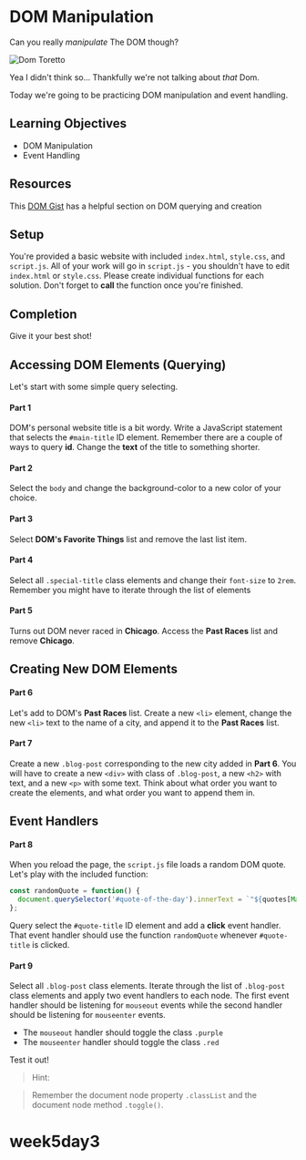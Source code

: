 # DOM Manipulation

Can you really *manipulate* The DOM though?

![Dom Toretto](https://media.giphy.com/media/XDb8RW95ZVLLW/giphy.gif)

Yea I didn't think so... Thankfully we're not talking about *that* Dom.

Today we're going to be practicing DOM manipulation and event handling.

## Learning Objectives
- DOM Manipulation
- Event Handling

## Resources
This [DOM Gist](https://gist.github.com/thegitfather/9c9f1a927cd57df14a59c268f118ce86) has a helpful section on DOM querying and creation

## Setup
You're provided a basic website with included `index.html`, `style.css`, and `script.js`. All of your work will go in `script.js` - you shouldn't have to edit `index.html` or `style.css`. Please create individual functions for each solution. Don't forget to **call** the function once you're finished.

## Completion
Give it your best shot!

## Accessing DOM Elements (Querying)
Let's start with some simple query selecting.

#### Part 1
DOM's personal website title is a bit wordy. Write a JavaScript statement that selects the `#main-title` ID element. Remember there are a couple of ways to query **id**. Change the **text** of the title to something shorter.

#### Part 2
Select the `body` and change the background-color to a new color of your choice.

#### Part 3
Select **DOM's Favorite Things** list and remove the last list item.

#### Part 4
Select all `.special-title` class elements and change their `font-size` to `2rem`. Remember you might have to iterate through the list of elements

#### Part 5
Turns out DOM never raced in **Chicago**. Access the **Past Races** list and remove **Chicago**.

## Creating New DOM Elements

#### Part 6
Let's add to DOM's **Past Races** list. Create a new `<li>` element, change the new `<li>` text to the name of a city, and append it to the **Past Races** list.

#### Part 7
Create a new `.blog-post` corresponding to the new city added in **Part 6**. You will have to create a new `<div>` with class of `.blog-post`, a new `<h2>` with text, and a new `<p>` with some text. Think about what order you want to create the elements, and what order you want to append them in.

## Event Handlers

#### Part 8
When you reload the page, the `script.js` file loads a random DOM quote. Let's play with the included function:

```javascript
const randomQuote = function() {
  document.querySelector('#quote-of-the-day').innerText = `"${quotes[Math.floor(Math.random() * quotes.length)]}"`;
};
```

Query select the `#quote-title` ID element and add a **click** event handler. That event handler should use the function `randomQuote` whenever `#quote-title` is clicked.

#### Part 9
Select all `.blog-post` class elements. Iterate through the list of `.blog-post` class elements and apply two event handlers to each node. The first event handler should be listening for `mouseout` events while the second handler should be listening for `mouseenter` events.

- The `mouseout` handler should toggle the class `.purple`
- The `mouseenter` handler should toggle the class `.red`

Test it out!

> Hint:

> Remember the document node property `.classList` and the document node method `.toggle()`.

# week5day3
